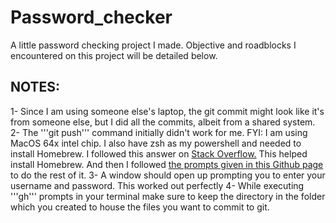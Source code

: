 # Password_checker
A little password checking project I made. Objective and roadblocks I encountered on this project will be detailed below. 

## NOTES:
1- Since I am using someone else's laptop, the git commit might look like it's from someone else, but I did all the commits, albeit from a shared system.
2- The '''git push''' command initially didn't work for me. FYI: I am using MacOS 64x intel chip. I also have zsh as my powershell and needed to install Homebrew. I followed this answer on [Stack Overflow.](https://stackoverflow.com/a/74259142/26556323) This helped install Homebrew. And then I followed [the prompts given in this Github page](https://docs.github.com/en/get-started/git-basics/caching-your-github-credentials-in-git#git-credential-manager:~:text=auth%20login.-,Git%20Credential%20Manager,-Git%20Credential%20Manager) to do the rest of it. 
3- A window should open up prompting you to enter your username and password. This worked out perfectly 
4- While executing '''gh''' prompts in your terminal make sure to keep the directory in the folder which you created to house the files you want to commit to git. 
